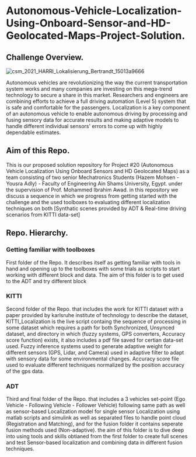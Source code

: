 # Autonomous-Vehicle-Localization-Using-Onboard-Sensor-and-HD-Geolocated-Maps-Project-Solution.
## Challenge Overview.
![csm_2021_HARRI_Lokalisierung_Bertrandt_15013a9666](https://github.com/Hazem-M-Abdelaziz/Autonomous-Vehicle-Localization-Using-Onboars-Sensor-and-HD-Geolocated-Maps-Project-Solution/assets/87466265/b1a57157-ddde-49a0-ba18-c606cd8b2596)

Autonomous vehicles are revolutionizing the way the current transportation system works and many companies are investing on this mega-trend technology to secure a share in this market. Researchers and engineers are combining efforts to achieve a full driving automation (Level 5) system that is safe and comfortable for the passengers. Localization is a key component of an autonomous vehicle to enable autonomous driving by processing and fusing sensory data for accurate results and making adaptive models to handle different individual sensors' errors to come up with highly dependable estimates.

## Aim of this Repo.
This is our proposed solution repository for Project #20 (Autonomous Vehicle Localization Using Onboard Sensors and HD Geolocated Maps) as a team consisting of two senior Mechatronics Students (Hazem Mohsen - Yousra Adly) - Faculty of Engineering Ain Shams University, Egypt. under the supervision of Prof. Mohammed Ibrahim Awad.
in this repository we discuss a sequence in which we progress from getting started with the challenge and the used toolboxes to evaluating different localization techniques on both [Synthatic scenes provided by ADT & Real-time driving scenarios from KITTI data-set]

## Repo. Hierarchy.
### Getting familiar with toolboxes
First folder of the Repo. It describes itself as getting familiar with tools in hand and opening up to the toolboxes with some trials as scripts to start working with different block and data.
The aim of this folder is to get used to the ADT and try different block

### KITTI
Second folder of the Repo. that includes the work for KITTI dataset with a paper provided by karlsruhe institute of technology to describe the dataset, KITTI_Localization is the live script containg the sequence of processing in some dataset which requires a path for both Synchronized, Unsynced dataset, and directory in which (fuzzy systems, GPS converters, Accuracy score function) exists, it also includes a pdf file saved for certian data-set used.
Fuzzy inference systems used to generate adaptive weight for different sensors (GPS, Lidar, and Camera) used in adaptive filter to adapt with sensory data for some environmental changes.
Accuracy score file used to evaluate different techniques normalized by the position accuracy of the gps data.

### ADT
Third and final folder of the Repo. that includes a 3 vehicles set-point (Ego Vehicle - Following Vehicle - Follower Vehicle) following same path as well as sensor-based Localization model for single sensor Localization using matlab scripts and simulink as well as separated files to handle point cloud (Registration and Matching), and for the fusion folder it contains seperate fusion methods used (Non-adaptive).
the aim of this folder is to dive deep into using tools and skills obtianed from the first folder to create full scenes and test Sensor-based localization and combining data in different fusion techniques.


